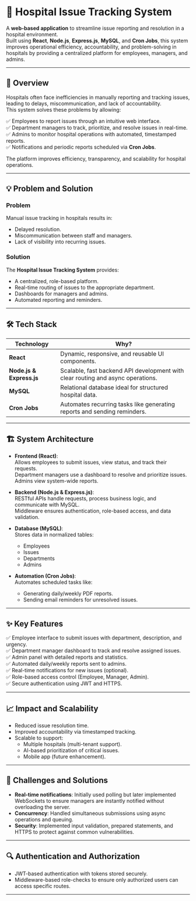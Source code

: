 # 🏥 Hospital Issue Tracking System

A **web-based application** to streamline issue reporting and resolution in a hospital environment.  
Built using **React**, **Node.js**, **Express.js**, **MySQL**, and **Cron Jobs**, this system improves operational efficiency, accountability, and problem-solving in hospitals by providing a centralized platform for employees, managers, and admins.

---

## 🚀 Overview

Hospitals often face inefficiencies in manually reporting and tracking issues, leading to delays, miscommunication, and lack of accountability.  
This system solves these problems by allowing:

✅ Employees to report issues through an intuitive web interface.  
✅ Department managers to track, prioritize, and resolve issues in real-time.  
✅ Admins to monitor hospital operations with automated, timestamped reports.  
✅ Notifications and periodic reports scheduled via **Cron Jobs**.

The platform improves efficiency, transparency, and scalability for hospital operations.

---

## 💡 Problem and Solution

### Problem
Manual issue tracking in hospitals results in:
- Delayed resolution.
- Miscommunication between staff and managers.
- Lack of visibility into recurring issues.

### Solution
The **Hospital Issue Tracking System** provides:
- A centralized, role-based platform.
- Real-time routing of issues to the appropriate department.
- Dashboards for managers and admins.
- Automated reporting and reminders.

---

## 🛠️ Tech Stack

| Technology       | Why? |
|-------------------|------|
| **React**         | Dynamic, responsive, and reusable UI components. |
| **Node.js & Express.js** | Scalable, fast backend API development with clear routing and async operations. |
| **MySQL**         | Relational database ideal for structured hospital data. |
| **Cron Jobs**     | Automates recurring tasks like generating reports and sending reminders. |

---

## 🏗️ System Architecture

- **Frontend (React)**:  
  Allows employees to submit issues, view status, and track their requests.  
  Department managers use a dashboard to resolve and prioritize issues.  
  Admins view system-wide reports.

- **Backend (Node.js & Express.js)**:  
  RESTful APIs handle requests, process business logic, and communicate with MySQL.  
  Middleware ensures authentication, role-based access, and data validation.

- **Database (MySQL)**:  
  Stores data in normalized tables:
  - Employees
  - Issues
  - Departments
  - Admins

- **Automation (Cron Jobs)**:  
  Automates scheduled tasks like:
  - Generating daily/weekly PDF reports.
  - Sending email reminders for unresolved issues.

---

## ✨ Key Features

✅ Employee interface to submit issues with department, description, and urgency.  
✅ Department manager dashboard to track and resolve assigned issues.  
✅ Admin panel with detailed reports and statistics.  
✅ Automated daily/weekly reports sent to admins.  
✅ Real-time notifications for new issues (optional).  
✅ Role-based access control (Employee, Manager, Admin).  
✅ Secure authentication using JWT and HTTPS.  

---

## 📈 Impact and Scalability

- Reduced issue resolution time.
- Improved accountability via timestamped tracking.
- Scalable to support:
  - Multiple hospitals (multi-tenant support).
  - AI-based prioritization of critical issues.
  - Mobile app (future enhancement).

---

## 🧪 Challenges and Solutions

- **Real-time notifications**: Initially used polling but later implemented WebSockets to ensure managers are instantly notified without overloading the server.
- **Concurrency**: Handled simultaneous submissions using async operations and queuing.
- **Security**: Implemented input validation, prepared statements, and HTTPS to protect against common vulnerabilities.

---

## 🔍 Authentication and Authorization

- JWT-based authentication with tokens stored securely.
- Middleware-based role-checks to ensure only authorized users can access specific routes.

---

